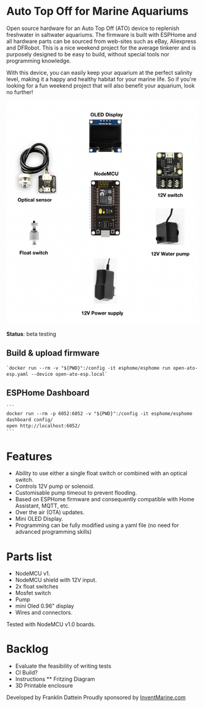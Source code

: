 # Auto Top Off for Marine Aquariums

Open source hardware for an Auto Top Off (ATO) device to replenish freshwater in saltwater aquariums. 
The firmware is built with  ESPHome and all hardware parts can be sourced from web-sites such as eBay, Aliexpress and DFRobot.
This is a nice weekend project for the average tinkerer and is purposely designed to be easy to build, without special tools nor programming knowledge.


With this device, you can easily keep your aquarium at the perfect salinity level, making it a happy and healthy habitat for your marine life. 
So if you're looking for a fun weekend project that will also benefit your aquarium, look no further!


![](./img/open-ato-esp.png)

**Status**: beta testing

 ## Build & upload firmware
    `docker run --rm -v "${PWD}":/config -it esphome/esphome run open-ato-esp.yaml --device open-ato-esp.local`

 ## ESPHome Dashboard
    ```
    docker run --rm -p 6052:6052 -v "${PWD}":/config -it esphome/esphome dashboard config/
    open http://localhost:6052/
    ```

# Features
 * Ability to use either a single float switch or combined with an optical switch. 
 * Controls 12V pump or solenoid.
 * Customisable pump timeout to prevent flooding.
 * Based on ESPHome firmware and consequently compatible with Home Assistant, MQTT, etc.
 * Over the air (OTA) updates.
 * Mini OLED Display.
 * Programming can be fully modified using a yaml file (no need for advanced programming skills)


# Parts list
 * NodeMCU v1.
 * NodeMCU shield with 12V input.
 * 2x float switches
 * Mosfet switch
 * Pump
 * mini Oled 0.96" display
 * Wires and connectors.
 
Tested with NodeMCU v1.0 boards.


# Backlog
* Evaluate the feasibility of writing tests
* CI Build?
* Instructions
  ** Fritzing Diagram
* 3D Printable enclosure

Developed by Franklin Dattein
Proudly sponsored by [InventMarine.com](http://inventmarine.com)